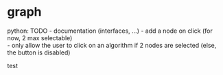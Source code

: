 # graph

python:
    TODO
        - documentation (interfaces, ...)
        - add a node on click (for now, 2 max selectable)  
        - only allow the user to click on an algorithm if 2 nodes are selected (else, the button is disabled)

test